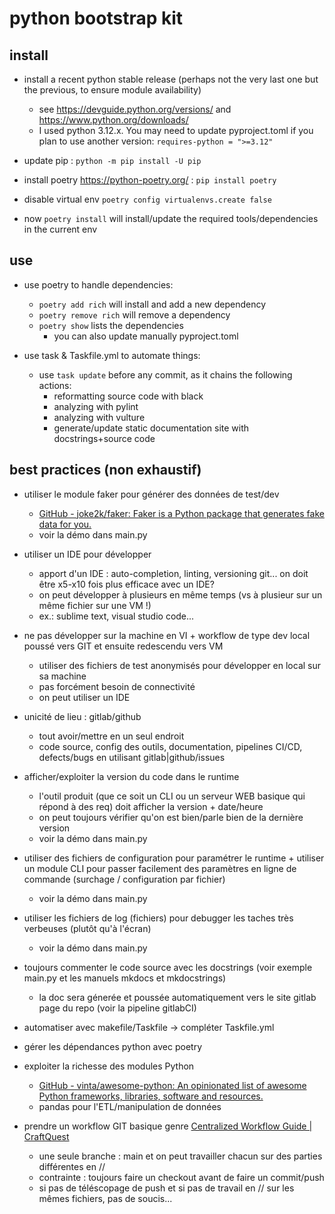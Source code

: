 # python bootstrap kit

## install

+ install a recent python stable release (perhaps not the very last one but the previous, to ensure module availability)
  + see https://devguide.python.org/versions/ and https://www.python.org/downloads/
  + I used python 3.12.x. You may need to update pyproject.toml if you plan to use another version: `requires-python = ">=3.12"`
+ update pip : `python -m pip install -U pip`

+ install poetry https://python-poetry.org/ : `pip install poetry`
+ disable virtual env `poetry config virtualenvs.create false`
+ now `poetry install` will install/update the required tools/dependencies in the current env

## use

+ use poetry to handle dependencies:
    + `poetry add rich` will install and add a new dependency
    + `poetry remove rich` will remove a dependency
    + `poetry show` lists the dependencies
      + you can also update manually pyproject.toml

+ use task & Taskfile.yml to automate things:
  + use `task update` before any commit, as it chains the following actions:
    + reformatting source code with black
    + analyzing with pylint
    + analyzing with vulture
    + generate/update static documentation site with docstrings+source code

## best practices (non exhaustif)

+ utiliser le module faker pour générer des données de test/dev
  + [GitHub - joke2k/faker: Faker is a Python package that generates fake data for you.](https://github.com/joke2k/faker)
  + voir la démo dans main.py

+ utiliser un IDE pour développer
  + apport d'un IDE : auto-completion, linting, versioning git... on doit être x5-x10 fois plus efficace avec un IDE?
  + on peut développer à plusieurs en même temps (vs à plusieur sur un même fichier sur une VM !)
  + ex.: sublime text, visual studio code...

+ ne pas développer sur la machine en VI + workflow de type dev local poussé vers GIT et ensuite redescendu vers VM
  + utiliser des fichiers de test anonymisés pour développer en local sur sa machine
  + pas forcément besoin de connectivité
  + on peut utiliser un IDE

+ unicité de lieu : gitlab/github
  + tout avoir/mettre en un seul endroit
  + code source, config des outils, documentation, pipelines CI/CD, defects/bugs en utilisant gitlab|github/issues

+ afficher/exploiter la version du code dans le runtime
  + l'outil produit (que ce soit un CLI ou un serveur WEB basique qui répond à des req) doit afficher la version + date/heure
  + on peut toujours vérifier qu'on est bien/parle bien de la dernière version
  + voir la démo dans main.py

+ utiliser des fichiers de configuration pour paramétrer le runtime + utiliser un module CLI pour passer facilement des paramètres en ligne de commande (surchage / configuration par fichier)
  + voir la démo dans main.py
+ utiliser les fichiers de log (fichiers) pour debugger les taches très verbeuses (plutôt qu'à l'écran)
  + voir la démo dans main.py

+ toujours commenter le code source avec les docstrings (voir exemple main.py et les manuels mkdocs et mkdocstrings)
  + la doc sera génerée et poussée automatiquement vers le site gitlab page du repo (voir la pipeline gitlabCI)

+ automatiser avec makefile/Taskfile -> compléter Taskfile.yml
+ gérer les dépendances python avec poetry

+ exploiter la richesse des modules Python
  + [GitHub - vinta/awesome-python: An opinionated list of awesome Python frameworks, libraries, software and resources.](https://github.com/vinta/awesome-python)
  + pandas pour l'ETL/manipulation de données

+ prendre un workflow GIT basique genre [Centralized Workflow Guide | CraftQuest](https://craftquest.io/guides/git/git-workflows/centralized-workflow)
  + une seule branche : main et on peut travailler chacun sur des parties différentes en //
  + contrainte : toujours faire un checkout avant de faire un commit/push
  + si pas de téléscopage de push et si pas de travail en // sur les mêmes fichiers, pas de soucis...
